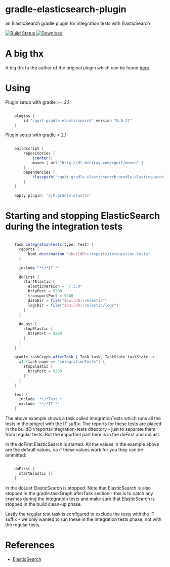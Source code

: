 # gradle-elasticsearch-plugin
an ElasticSearch gradle plugin for integration tests with ElasticSearch

[ ![Build Status](https://travis-ci.org/cgoIT/gradle-elasticsearch-plugin.svg?branch=master) ](https://travis-ci.org/amirkibbar/bilberry)
[ ![Download](https://api.bintray.com/packages/cgoit/maven/gradle-elasticsearch-plugin/images/download.svg) ](https://bintray.com/cgoIT/maven/gradle-elasticsearch-plugin/_latestVersion)

# A big thx

A big thx to the author of the original plugin which can be found [here](https://github.com/amirkibbar/bilberry).

# Using

Plugin setup with gradle >= 2.1:

```gradle

    plugins {
        id "cgoit.gradle.elasticsearch" version "0.0.21"
    }
```

Plugin setup with gradle < 2.1:

```gradle

    buildscript {
        repositories {
            jcenter()
            maven { url "http://dl.bintray.com/cgoit/maven" }
        }
        dependencies {
            classpath("cgoit.gradle.elasticsearch:gradle-elasticsearch-plugin:0.0.21")
        }
    }

    apply plugin: 'ajk.gradle.elastic'
```

# Starting and stopping ElasticSearch during the integration tests

```gradle

    task integrationTests(type: Test) {
      reports {
          html.destination "$buildDir/reports/integration-tests"
      }

      include "**/*IT.*"

      doFirst {
        startElastic {
          elasticVersion = "7.3.0"
          httpPort = 9200
          transportPort = 9300
          dataDir = file("$buildDir/elastic")
          logsDir = file("$buildDir/elastic/logs")
        }
      }
  
      doLast {
        stopElastic {
          httpPort = 9200
        }
      }
    }
    
    gradle.taskGraph.afterTask { Task task, TaskState taskState ->
      if (task.name == "integrationTests") {
        stopElastic {
          httpPort = 9200
        }
      }
    }

    test {
      include '**/*Test.*'
      exclude '**/*IT.*'
    }
```

The above example shows a task called integrationTests which runs all the tests in the project with the IT suffix. The
reports for these tests are placed in the buildDir/reports/integration-tests directory - just to separate them from
regular tests. But the important part here is in the doFirst and doLast. 

In the doFirst ElasticSearch is started. All the values in the example above are the default values, so if these values
work for you they can be ommitted:

```gradle

    doFirst {
      startElastic {}
    }
```

In the doLast ElasticSearch is stopped. Note that ElasticSearch is also stopped in the gradle.taskGraph.afterTask 
section - this is to catch any crashes during the integration tests and make sure that ElasticSearch is stopped in the 
build clean-up phase.

Lastly the regular test task is configured to exclude the tests with the IT suffix - we only wanted to run these in the
integration tests phase, not with the regular tests.

# References

- [ElasticSearch](https://www.elastic.co/products/elasticsearch)
